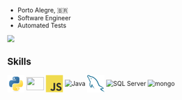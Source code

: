 - Porto Alegre,  :brazil:
- Software Engineer
- Automated Tests

<a href = "https://www.linkedin.com/in/anderson-pastorio-moscardini-a9a24343/" target="_blank"><img src="https://img.shields.io/badge/-LinkedIn-%230077B5?style=for-the-badge&logo=linkedin&logoColor=white" target="_blank"></a>
## Skills

<img align="center" alt="Python" heigth="30" width="40" src="https://raw.githubusercontent.com/devicons/devicon/master/icons/python/python-original.svg"> <img align="center" height="30" width="40" src="https://cdn.jsdelivr.net/gh/devicons/devicon/icons/ruby/ruby-original.svg"> <img align="center" alt="Js" heigth="28" width="40" src="https://raw.githubusercontent.com/devicons/devicon/master/icons/javascript/javascript-original.svg"> <img align="center" alt="Java" heigth="30" width="40" src="https://cdn.icon-icons.com/icons2/2148/PNG/512/robotframework_icon_132027.png"> <img align="center" alt="mysql" heigth="30" width="40" src="https://raw.githubusercontent.com/devicons/devicon/master/icons/mysql/mysql-original.svg">   <img align="center" alt="SQL Server" heigth="30" width="40" src="https://cdn-icons-png.flaticon.com/512/2772/2772128.png"> <img align="center" alt="mongo" heigth="30" width="40" src="https://cdn.jsdelivr.net/gh/devicons/devicon/icons/mongodb/mongodb-original.svg">
